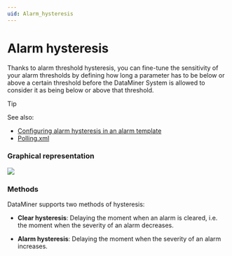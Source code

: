 ```yaml
---
uid: Alarm_hysteresis
---
```


# Alarm hysteresis

Thanks to alarm threshold hysteresis, you can fine-tune the sensitivity of your alarm thresholds by defining how long a parameter has to be below or above a certain threshold before the DataMiner System is allowed to consider it as being below or above that threshold.

> [!TIP]
> See also:
> - [Configuring alarm hysteresis in an alarm template](xref:Configuring_alarm_templates#configuring-alarm-hysteresis-in-an-alarm-template)
> - [Polling.xml](xref:Polling_xml#pollingxml)

### Graphical representation

![](~/user-guide/images/hysteresis.jpg)



### Methods

DataMiner supports two methods of hysteresis:

- **Clear hysteresis**: Delaying the moment when an alarm is cleared, i.e. the moment when the severity of an alarm decreases.

- **Alarm hysteresis**: Delaying the moment when the severity of an alarm increases.
